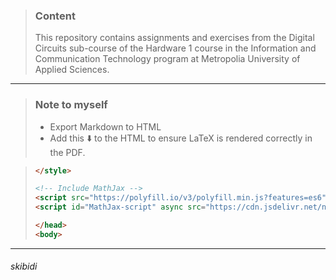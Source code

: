 >### Content
>This repository contains assignments and exercises from the Digital Circuits sub-course of the Hardware 1 course in the Information and Communication Technology program at Metropolia University of Applied Sciences. 
___
>### Note to myself
> 
> - Export Markdown to HTML
> - Add this ⬇️ to the HTML to ensure LaTeX is rendered correctly in the PDF.

>```html
> </style>
>
><!-- Include MathJax -->
><script src="https://polyfill.io/v3/polyfill.min.js?features=es6"></script>
><script id="MathJax-script" async src="https://cdn.jsdelivr.net/npm/mathjax@3/es5/tex-mml-chtml.js"></script>
>
></head>
><body>
>```
___
###### skibidi